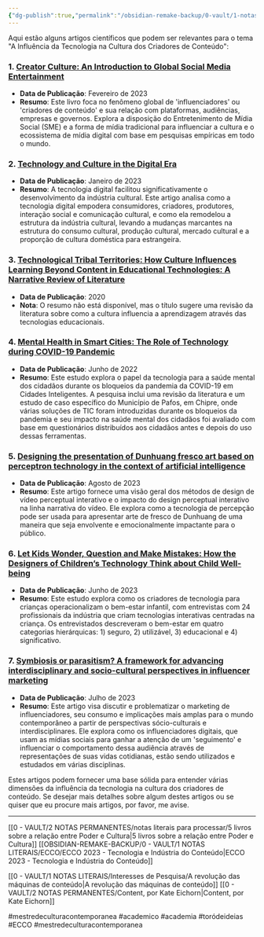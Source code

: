 ```yaml
---
{"dg-publish":true,"permalink":"/obsidian-remake-backup/0-vault/1-notas-literais/ecco/literatura-de-revisao-tecnologia-e-industria-do-conteudo/","tags":["mestredeculturacontemporanea","academico","academia","toródeideias","ECCO"],"dgHomeLink":true,"dgShowLocalGraph":true,"dgShowFileTree":true,"noteIcon":""}
---
```


Aqui estão alguns artigos científicos que podem ser relevantes para o tema "A Influência da Tecnologia na Cultura dos Criadores de Conteúdo":

### 1. [Creator Culture: An Introduction to Global Social Media Entertainment](https://doi.org/10.1080/14649365.2023.2173394)
- **Data de Publicação**: Fevereiro de 2023
- **Resumo**: Este livro foca no fenômeno global de 'influenciadores' ou 'criadores de conteúdo' e sua relação com plataformas, audiências, empresas e governos. Explora a disposição do Entretenimento de Mídia Social (SME) e a forma de mídia tradicional para influenciar a cultura e o ecossistema de mídia digital com base em pesquisas empíricas em todo o mundo.

### 2. [Technology and Culture in the Digital Era](https://doi.org/10.1080/02529203.2023.2192080)
- **Data de Publicação**: Janeiro de 2023
- **Resumo**: A tecnologia digital facilitou significativamente o desenvolvimento da indústria cultural. Este artigo analisa como a tecnologia digital empodera consumidores, criadores, produtores, interação social e comunicação cultural, e como ela remodelou a estrutura da indústria cultural, levando a mudanças marcantes na estrutura do consumo cultural, produção cultural, mercado cultural e a proporção de cultura doméstica para estrangeira.

### 3. [Technological Tribal Territories: How Culture Influences Learning Beyond Content in Educational Technologies: A Narrative Review of Literature](https://doi.org/10.1007/978-3-030-37254-5_10)
- **Data de Publicação**: 2020
- **Nota**: O resumo não está disponível, mas o título sugere uma revisão da literatura sobre como a cultura influencia a aprendizagem através das tecnologias educacionais.

### 4. [Mental Health in Smart Cities: The Role of Technology during COVID-19 Pandemic](https://doi.org/10.33120/sssppj.vi49(52).259)
- **Data de Publicação**: Junho de 2022
- **Resumo**: Este estudo explora o papel da tecnologia para a saúde mental dos cidadãos durante os bloqueios da pandemia da COVID-19 em Cidades Inteligentes. A pesquisa inclui uma revisão da literatura e um estudo de caso específico do Município de Pafos, em Chipre, onde várias soluções de TIC foram introduzidas durante os bloqueios da pandemia e seu impacto na saúde mental dos cidadãos foi avaliado com base em questionários distribuídos aos cidadãos antes e depois do uso dessas ferramentas.

### 5. [Designing the presentation of Dunhuang fresco art based on perceptron technology in the context of artificial intelligence](https://doi.org/10.2478/amns.2023.2.00135)
- **Data de Publicação**: Agosto de 2023
- **Resumo**: Este artigo fornece uma visão geral dos métodos de design de vídeo perceptual interativo e o impacto do design perceptual interativo na linha narrativa do vídeo. Ele explora como a tecnologia de percepção pode ser usada para apresentar arte de fresco de Dunhuang de uma maneira que seja envolvente e emocionalmente impactante para o público.

### 6. [Let Kids Wonder, Question and Make Mistakes: How the Designers of Children’s Technology Think about Child Well-being](https://dblp.org/rec/conf/acmidc/LandesmanRH23)
- **Data de Publicação**: Junho de 2023
- **Resumo**: Este estudo explora como os criadores de tecnologia para crianças operacionalizam o bem-estar infantil, com entrevistas com 24 profissionais da indústria que criam tecnologias interativas centradas na criança. Os entrevistados descreveram o bem-estar em quatro categorias hierárquicas: 1) seguro, 2) utilizável, 3) educacional e 4) significativo.

### 7. [Symbiosis or parasitism? A framework for advancing interdisciplinary and socio-cultural perspectives in influencer marketing](https://doi.org/10.1080/0267257X.2023.2255053)
- **Data de Publicação**: Julho de 2023
- **Resumo**: Este artigo visa discutir e problematizar o marketing de influenciadores, seu consumo e implicações mais amplas para o mundo contemporâneo a partir de perspectivas sócio-culturais e interdisciplinares. Ele explora como os influenciadores digitais, que usam as mídias sociais para ganhar a atenção de um 'seguimento' e influenciar o comportamento dessa audiência através de representações de suas vidas cotidianas, estão sendo utilizados e estudados em várias disciplinas.

Estes artigos podem fornecer uma base sólida para entender várias dimensões da influência da tecnologia na cultura dos criadores de conteúdo. Se desejar mais detalhes sobre algum destes artigos ou se quiser que eu procure mais artigos, por favor, me avise.


---

[[0 - VAULT/2 NOTAS PERMANENTES/notas literais para processar/5 livros sobre a relação entre Poder e Cultura\|5 livros sobre a relação entre Poder e Cultura]]
[[OBSIDIAN-REMAKE-BACKUP/0 - VAULT/1 NOTAS LITERAIS/ECCO/ECCO 2023 - Tecnologia e Indústria do Conteúdo\|ECCO 2023 - Tecnologia e Indústria do Conteúdo]]


[[0 - VAULT/1 NOTAS LITERAIS/Interesses de Pesquisa/A revolução das máquinas de conteúdo\|A revolução das máquinas de conteúdo]]
[[0 - VAULT/2 NOTAS PERMANENTES/Content, por Kate Eichorn\|Content, por Kate Eichorn]]


#mestredeculturacontemporanea #academico #academia #toródeideias #ECCO #mestredeculturacontemporanea 